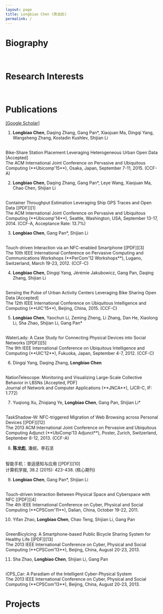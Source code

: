 ```yaml
---
layout: page
title: Longbiao Chen (陈龙彪)
permalink: /
---
```


# **Biography** 
<br>

# **Research Interests**
<br>

# **Publications** 
[[Google Scholar]][0]

1. **Longbiao Chen**, Daqing Zhang, Gang Pan*, Xiaojuan Ma, Dingqi Yang, Wangsheng Zhang, Kostadin Kushlev, Shijian Li 
<br>
Bike-Share Station Placement Leveraging Heterogeneous Urban Open Data [Accepted]
<br>
The ACM International Joint Conference on Pervasive and Ubiquitous Computing (**Ubicomp'15**), Osaka, Japan, September 7-11, 2015. (CCF-A)

2. **Longbiao Chen**, Daqing Zhang, Gang Pan*, Leye Wang, Xiaojuan Ma, Chao Chen, Shijian Li
<br>
Container Throughput Estimation Leveraging Ship GPS Traces and Open Data [[PDF]][1]
<br>
The ACM International Joint Conference on Pervasive and Ubiquitous Computing (**Ubicomp'14**), Seattle, Washington, USA, September 13-17, 2014. (CCF-A, Acceptance Rate: 13.7%)   

3. **Longbiao Chen**, Gang Pan*, Shijian Li
<br>
Touch-driven Interaction via an NFC-enabled Smartphone [[PDF]][3]
<br>
The 10th IEEE International Conference on Pervasive Computing and Communications Workshops (**PerCom'12 Workshops**), Lugano, Switzerland, March 19-23, 2012. (CCF-C)

4. **Longbiao Chen**, Dingqi Yang, Jérémie Jakubowicz, Gang Pan, Daqing Zhang, Shijian Li
<br>
 Sensing the Pulse of Urban Activity Centers Leveraging Bike Sharing Open Data [Accepted]
<br>
The 12th IEEE International Conference on Ubiquitous Intelligence and Computing (**UIC’15**), Beijing, China, 2015. (CCF-C)

5. **Longbiao Chen**, Yaochun Li, Zeming Zheng, Li Zhang, Dan He, Xiaolong Li, Sha Zhao, Shijian Li, Gang Pan*
<br>
WaterLady: A Case Study for Connecting Physical Devices into Social Networks [[PDF]][5]
<br>
The 9th IEEE International Conference on Ubiquitous Intelligence and Computing (**UIC’12**), Fukuoka, Japan, September 4-7, 2012. (CCF-C)

6. Dingqi Yang, Daqing Zhang, **Longbiao Chen**
<br>
NationTelescope: Monitoring and Visualizing Large-Scale Collective Behavior in LBSNs [Accepted, PDF]
<br>
Journal of Network and Computer Applications (**JNCA**), (JCR-C, IF: 1.772)

7. Yuqiong Xu, Zhiqiang Ye, **Longbiao Chen**, Gang Pan, Shijian Li*
<br>
TaskShadow-W: NFC-triggered Migration of Web Browsing across Personal Devices [[PDF]][12]
<br>
The 2013 ACM International Joint Conference on Pervasive and Ubiquitous Computing Adjunct (**UbiComp’13 Adjunct**), Poster, Zurich, Switzerland, September 8-12, 2013. (CCF-A)

8. **陈龙彪**, 潘纲，李石坚
<br>
智能手机：普适感知与应用 [[PDF]][10]
<br>
计算机学报, 38.2 (2015): 423-438. (核心期刊)

9. **Longbiao Chen**, Gang Pan*, Shijian Li
<br>
Touch-driven Interaction Between Physical Space and Cyberspace with NFC [[PDF]][4]
<br>
The 4th IEEE International Conference on Cyber, Physical and Social Computing (**CPSCom'11**), Dalian, China, October 19-22, 2011. 

10. Yifan Zhao, **Longbiao Chen**, Chao Teng, Shijian Li, Gang Pan
<br>
GreenBicylcing: A Smartphone-based Public Bicycle Sharing System for Healthy Life [[PDF]][13]
<br>
The 2013 IEEE International Conference on Cyber, Physical and Social Computing (**CPSCom’13**), Beijing, China, August 20-23, 2013.

11. Sha Zhao, **Longbiao Chen**, Shijian Li, Gang Pan
<br>
iCPS_Car: A Paradiam of the Intelligent Cyber-Physical System
<br>
The 2013 IEEE International Conference on Cyber, Physical and Social Computing (**CPSCom’13**), Beijing, China, August 20-23, 2013.   
<br>

# **Projects** 
<br>

[0]: http://scholar.google.com/citations?user=GnYUnUAAAAAJ&hl=en
[1]: /files/ubicomp-2014.pdf
[2]: /files/cjc-2014.pdf
[3]: /files/percom-2012.pdf
[4]: /files/cpscom-2011.pdf
[5]: /files/uic-2012.pdf
[6]: /files/CPSCom2013.pdf
[7]: /files/CPSCom2013_2.pdf
[8]: http://www.telecom-sudparis.eu/en_accueil.html
[9]: http://www-public.it-sudparis.eu/~zhang_da/DaqingZhang.html
[10]: /files/cjc-2015.pdf
[11]: /files/Resume_20140720.pdf
[12]: /files/ubicomp-2013.pdf
[13]: /files/cpscom-2013.pdf

